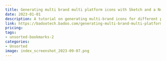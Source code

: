 ```yaml
---
title: Generating multi brand multi platform icons with Sketch and a Node.js script
date: 2023-01-01
description: A tutorial on generating multi-brand icons for different platforms using Sketch and Node.js.
link: https://badootech.badoo.com/generating-multi-brand-multi-platform-icons-with-sketch-and-a-node-js-script-part1-82f438c7e16c
pricing: 
tags: 
- unsorted-bookmarks-2 
categories: 
- Unsorted 
image: index_screenshot_2023-09-07.png
---
```

